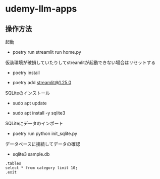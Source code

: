 # udemy-llm-apps

## 操作方法

起動

- poetry run streamlit run home.py

仮装環境が破損していたりしてstreamlitが起動できない場合はリセットする

- poetry install

- poetry add streamlit@1.25.0

SQLiteのインストール

- sudo apt update

- sudo apt install -y sqlite3

SQLiteにデータのインポート

- poetry run python init_sqlite.py

データベースに接続してデータの確認

- sqlite3 sample.db

~~~
.tables
select * from category limit 10;
.exit
~~~